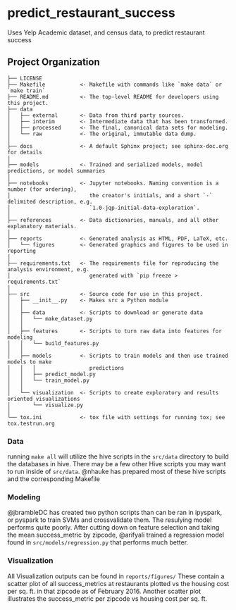 predict_restaurant_success
==============================

Uses Yelp Academic dataset, and census data, to predict restaurant success

Project Organization
------------

    ├── LICENSE
    ├── Makefile           <- Makefile with commands like `make data` or `make train`
    ├── README.md          <- The top-level README for developers using this project.
    ├── data
    │   ├── external       <- Data from third party sources.
    │   ├── interim        <- Intermediate data that has been transformed.
    │   ├── processed      <- The final, canonical data sets for modeling.
    │   └── raw            <- The original, immutable data dump.
    │
    ├── docs               <- A default Sphinx project; see sphinx-doc.org for details
    │
    ├── models             <- Trained and serialized models, model predictions, or model summaries
    │
    ├── notebooks          <- Jupyter notebooks. Naming convention is a number (for ordering),
    │                         the creator's initials, and a short `-` delimited description, e.g.
    │                         `1.0-jqp-initial-data-exploration`.
    │
    ├── references         <- Data dictionaries, manuals, and all other explanatory materials.
    │
    ├── reports            <- Generated analysis as HTML, PDF, LaTeX, etc.
    │   └── figures        <- Generated graphics and figures to be used in reporting
    │
    ├── requirements.txt   <- The requirements file for reproducing the analysis environment, e.g.
    │                         generated with `pip freeze > requirements.txt`
    │
    ├── src                <- Source code for use in this project.
    │   ├── __init__.py    <- Makes src a Python module
    │   │
    │   ├── data           <- Scripts to download or generate data
    │   │   └── make_dataset.py
    │   │
    │   ├── features       <- Scripts to turn raw data into features for modeling
    │   │   └── build_features.py
    │   │
    │   ├── models         <- Scripts to train models and then use trained models to make
    │   │   │                 predictions
    │   │   ├── predict_model.py
    │   │   └── train_model.py
    │   │
    │   └── visualization  <- Scripts to create exploratory and results oriented visualizations
    │       └── visualize.py
    │
    └── tox.ini            <- tox file with settings for running tox; see tox.testrun.org

### Data
running `make all` will utilize the hive scripts in the `src/data` directory to build the databases in hive. There may be a few
other Hive scripts you may want to run inside of `src/data`. @nhauke has prepared most of these hive scripts and the
corresponding Makefile

### Modeling
@jbrambleDC has created two python scripts than can be ran in ipyspark, or pyspark to train SVMs and crossvalidate them. The
resulying model performs quite poorly. After cutting down on feature selection and taking the mean success_metric by zipcode,
@arifyali trained a regression model found in `src/models/regression.py` that performs much  better. 

### Visualization
All Visualization outputs can be found in `reports/figures/` These contain a scatter plot of all success_metrics at restaurants
plotted vs the housing cost per sq. ft. in that zipcode as of February 2016. Another scatter plot illustrates the success_metric
per zipcode vs housing cost per sq. ft. 
